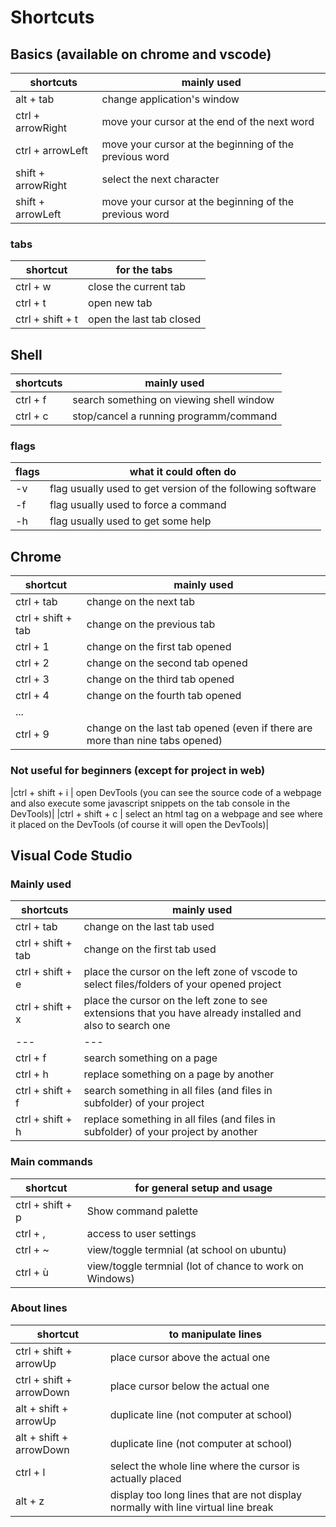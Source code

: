 # Shortcuts

## Basics (available on chrome and vscode) 

|shortcuts|mainly used|
|---                       | --- |
|alt + tab   					| change application's window|
|ctrl + arrowRight				| move your cursor at the end of the next word|
|ctrl + arrowLeft				| move your cursor at the beginning of the previous word|
|shift + arrowRight				| select the next character|
|shift + arrowLeft				| move your cursor at the beginning of the previous word|


### tabs

|shortcut|for the tabs|
|---                       | --- |
|ctrl + w						| close the current tab|
|ctrl + t						| open new tab|
|ctrl + shift + t				| open the last tab closed|


## Shell

|shortcuts|mainly used|
|---                       | --- |
|ctrl + f						| search something on viewing shell window|
|ctrl + c						| stop/cancel a running programm/command|

### flags
|flags| what it could often do|
|---                       | --- |
|-v								| flag usually used to get version of the following software|
|-f								| flag usually used to force a command|
|-h								| flag usually used to get some help|



## Chrome

|shortcut|mainly used|
|---                       | --- |
|ctrl + tab						| change on the next tab|
|ctrl + shift + tab				| change on the previous tab|
|ctrl + 1						| change on the first tab opened|
|ctrl + 2						| change on the second tab opened|
|ctrl + 3						| change on the third tab opened|
|ctrl + 4						| change on the fourth tab opened|
|...                            |   |
|ctrl + 9						| change on the last tab opened (even if there are more than nine tabs opened)|

### Not useful for beginners (except for project in web)
|ctrl + shift + i				| open DevTools (you can see the source code of a webpage and also execute some javascript snippets on the tab console in the DevTools)|
|ctrl + shift + c				| select an html tag on a webpage and see where it placed on the DevTools (of course it will open the DevTools)|



## Visual Code Studio

### Mainly used 
|shortcuts|mainly used|
|---                       | --- |
|ctrl + tab						| change on the last tab used|
|ctrl + shift + tab				| change on the first tab used|
|ctrl + shift + e				| place the cursor on the left zone of vscode to select files/folders of your opened project|
|ctrl + shift + x				| place the cursor on the left zone to see extensions that you have already installed and also to search one|
|---                       | --- |
|ctrl + f						| search something on a page|
|ctrl + h						| replace something on a page by another|
|ctrl + shift + f				| search something in all files (and files in subfolder) of your project|
|ctrl + shift + h				| replace something in all files (and files in subfolder) of your project by another|

### Main commands

|shortcut|for general setup and usage|
|---                       | --- |
|ctrl + shift + p				| Show command palette|
|ctrl + ,						| access to user settings|
|ctrl + ~ 						| view/toggle termnial (at school on ubuntu)|
|ctrl + ù 						| view/toggle termnial (lot of chance to work on Windows)|


### About lines

|shortcut|to manipulate lines|
|---                       | --- |
|ctrl + shift + arrowUp			| place cursor above the actual one|
|ctrl + shift + arrowDown		| place cursor below the actual one|
|alt + shift + arrowUp			| duplicate line (not computer at school)|
|alt + shift + arrowDown		| duplicate line (not computer at school)|
|ctrl + l						| select the whole line where the cursor is actually placed|
|alt + z                        | display too long lines that are not display normally with line virtual line break|
